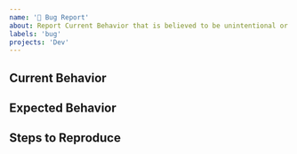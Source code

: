 ```yaml
---
name: '🐞 Bug Report'
about: Report Current Behavior that is believed to be unintentional or unexpected.
labels: 'bug'
projects: 'Dev'
---
```


## Current Behavior

<!-- What is the behavior that currently you experience? -->

## Expected Behavior

<!-- What is the behavior that you expect to happen? -->

## Steps to Reproduce

<!-- Help us help you by making it easy for us to reproduce your issue! -->
